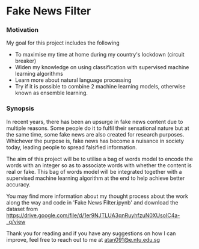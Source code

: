 # Fake News Filter

### Motivation
My goal for this project includes the following
- To maximise my time at home during my country's lockdown (circuit breaker)
- Widen my knowledge on using classification  with supervised machine learning algorithms
- Learn more about natural language processing
- Try if it is possible to combine 2 machine learning models, otherwise known as ensemble learning.

### Synopsis
In recent years, there has been an upsurge in fake news content due to multiple reasons. Some people do it to fulfil their sensational nature but at the same time, some fake news are also created for research purposes. Whichever the purpose is, fake news has become a nuisance in society today, leading people to spread falsified information.

The aim of this project will be to utilise a bag of words model to encode the words with an integer so as to associate words with whether the content is real or fake. This bag of words model will be integrated together with a supervised machine learning algorithm at the end to help achieve better accuracy.

You may find more information about my thought process about the work along the way and code in 'Fake News Filter.ipynb' and download the dataset from https://drive.google.com/file/d/1er9NJTLUA3qnRuyhfzuN0XUsoIC4a-_q/view

Thank you for reading and if you have any suggestions on how I can improve, feel free to reach out to me at atan091@e.ntu.edu.sg
